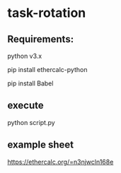 # task-rotation

## Requirements:

 python v3.x
 
 pip install ethercalc-python
 
 pip install Babel

## execute

 python script.py

## example sheet

 https://ethercalc.org/=n3njwcln168e
